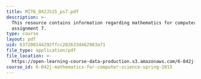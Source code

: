 ```yaml
---
title: MIT6_042JS15_ps7.pdf
description: >-
  This resource contains information regarding mathematics for computer science,
  assignment 7.
type: course
layout: pdf
uid: 637200144292ffcc202633d462983a71
file_type: application/pdf
file_location: >-
  https://open-learning-course-data-production.s3.amazonaws.com/6-042j-mathematics-for-computer-science-spring-2015/637200144292ffcc202633d462983a71_MIT6_042JS15_ps7.pdf
course_id: 6-042j-mathematics-for-computer-science-spring-2015
---
```

